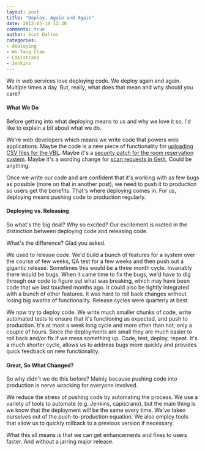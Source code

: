 ```yaml
---
layout: post
title: "Deploy, Again and Again"
date: 2013-05-10 12:30
comments: true
author: Scot Dalton
categories:
- deploying
- Wu Tang Clan
- Capistrano
- Jenkins
---
```

We in web services love deploying code.
We deploy again and again.  Multiple times a day.
But, really, what does that mean and why should you care?

#### What We Do
Before getting into what deploying means to us and why we love it so, I'd like to explain a bit about what we do.  

We're web developers which means we write code that powers web applications.
Maybe the code is a new piece of functionality for [uploading CSV files for the VBL](https://github.com/NYULibraries/umbra/commit/623757edf76b733e124e0e8e957d17fd3f6b1c1c).
Maybe it's a [security patch for the room reservation system](https://github.com/NYULibraries/room_reservation/commit/6595d31693aff87aefdf263881e9162373b91807). 
Maybe it's a wording change for [scan requests in GetIt](https://github.com/NYULibraries/getit/commit/6ec23498a538507be245a3b5711adddf943458dd).
Could be anything.

Once we write our code and are confident that it's working with as few bugs as possible (more on that in another post),
we need to push it to production so users get the benefits. That's where deploying comes in.
For us, deploying means pushing code to production regularly.

#### Deploying vs. Releasing
So what's the big deal?  Why so excited?
Our excitement is rooted in the distinction between deploying code and releasing code.

What's the difference? Glad you asked.

We used to release code. We'd build a bunch of features for a system over the course of few weeks, 
QA test for a few weeks and then push out a gigantic release.
Sometimes this would be a three month cycle. Invariably there would be bugs.
When it came time to fix the bugs, we'd have to dig through our code to figure out what was breaking, which may have been code that 
we last touched months ago. It could also be tightly integrated with a bunch of other features.
It was hard to roll back changes without losing big swaths of functionality. Release cycles were quarterly at best.

We now try to deploy code. We write much smaller chunks of code, write automated tests to ensure that it's functioning as expected,
and push to production.  It's at most a week long cycle and more often than not, only a couple of hours.
Since the deployments are small they are much easier to roll back and/or fix if we mess something up. 
Code, test, deploy, repeat.  It's a much shorter cycle, allows us to address bugs more quickly and provides 
quick feedback on new functionality.

#### Great, So What Changed?
So why didn't we do this before?  Mainly because pushing code into production is nerve wracking for everyone involved.

We reduce the stress of pushing code by automating the process.
We use a variety of tools to automate (e.g. Jenkins, capistrano), but the main thing is we know that the deployment will be the same every time. 
We've taken ourselves out of the push-to-production equation. 
We also employ tools that allow us to quickly rollback to a previous version if necessary.

What this all means is that we can get enhancements and fixes to users faster. And without a jarring major release.

